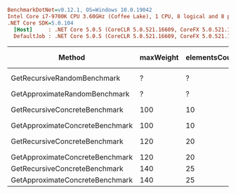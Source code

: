 ``` ini

BenchmarkDotNet=v0.12.1, OS=Windows 10.0.19042
Intel Core i7-9700K CPU 3.60GHz (Coffee Lake), 1 CPU, 8 logical and 8 physical cores
.NET Core SDK=5.0.104
  [Host]     : .NET Core 5.0.5 (CoreCLR 5.0.521.16609, CoreFX 5.0.521.16609), X64 RyuJIT
  DefaultJob : .NET Core 5.0.5 (CoreCLR 5.0.521.16609, CoreFX 5.0.521.16609), X64 RyuJIT


```
|                          Method | maxWeight | elementsCount | maxElementWeight | maxElementValue |         Mean |       Error |      StdDev | Rank |  Gen 0 | Gen 1 | Gen 2 | Allocated |
|-------------------------------- |---------- |-------------- |----------------- |---------------- |-------------:|------------:|------------:|-----:|-------:|------:|------:|----------:|
|     GetRecursiveRandomBenchmark |         ? |             ? |                ? |               ? | 523,645.6 ns | 8,988.58 ns | 8,407.92 ns |    8 |      - |     - |     - |     192 B |
|   GetApproximateRandomBenchmark |         ? |             ? |                ? |               ? |     687.4 ns |     3.54 ns |     3.31 ns |    5 | 0.1755 |     - |     - |    1104 B |
|   GetRecursiveConcreteBenchmark |       100 |            10 |               30 |              30 |   3,760.9 ns |     9.28 ns |     8.23 ns |    7 | 0.0191 |     - |     - |     128 B |
| GetApproximateConcreteBenchmark |       100 |            10 |               30 |              30 |     406.8 ns |     3.57 ns |     3.33 ns |    3 | 0.1349 |     - |     - |     848 B |
|   GetRecursiveConcreteBenchmark |       120 |            20 |               30 |              30 |   2,078.3 ns |     2.43 ns |     1.90 ns |    6 | 0.0191 |     - |     - |     128 B |
| GetApproximateConcreteBenchmark |       120 |            20 |               30 |              30 |     366.5 ns |     1.90 ns |     1.77 ns |    2 | 0.1249 |     - |     - |     784 B |
|   GetRecursiveConcreteBenchmark |       140 |            25 |               30 |              40 |     551.8 ns |     0.97 ns |     0.81 ns |    4 | 0.0172 |     - |     - |     112 B |
| GetApproximateConcreteBenchmark |       140 |            25 |               30 |              40 |     334.3 ns |     1.50 ns |     1.41 ns |    1 | 0.1144 |     - |     - |     720 B |

